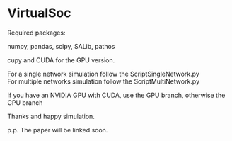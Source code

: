 # VirtualSoc
Required packages:

numpy, pandas, scipy, SALib, pathos 

cupy and CUDA for the GPU version. 

For a single network simulation follow the ScriptSingleNetwork.py  
For multiple networks simulation follow the ScriptMultiNetwork.py 

If you have an NVIDIA GPU with CUDA, use the GPU branch, otherwise the CPU branch

Thanks and happy simulation. 

p.p. The paper will be linked soon.
